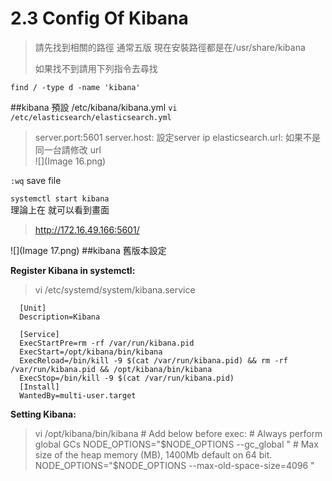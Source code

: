 # 2.3 Config Of Kibana

>請先找到相關的路徑 
>通常五版 現在安裝路徑都是在/usr/share/kibana     
>
>如果找不到請用下列指令去尋找

`find / -type d -name 'kibana'`


##kibana 預設 /etc/kibana/kibana.yml
`vi /etc/elasticsearch/elasticsearch.yml`
>server.port:5601
>server.host: 設定server ip
>elasticsearch.url: 如果不是同一台請修改 url   
![](Image 16.png)

`:wq` save file

`systemctl start kibana`   
理論上在 就可以看到畫面
>http://172.16.49.166:5601/

![](Image 17.png)
##kibana 舊版本設定

**Register Kibana in systemctl:**
> vi /etc/systemd/system/kibana.service   

      [Unit]
      Description=Kibana

      [Service]
      ExecStartPre=rm -rf /var/run/kibana.pid
      ExecStart=/opt/kibana/bin/kibana
      ExecReload=/bin/kill -9 $(cat /var/run/kibana.pid) && rm -rf /var/run/kibana.pid && /opt/kibana/bin/kibana
      ExecStop=/bin/kill -9 $(cat /var/run/kibana.pid)
      [Install]
      WantedBy=multi-user.target

**Setting Kibana:**

> vi /opt/kibana/bin/kibana
        # Add below before exec:
        # Always perform global GCs
        NODE_OPTIONS="$NODE_OPTIONS --gc_global "
        # Max size of the heap memory (MB), 1400Mb default on 64 bit.
        NODE_OPTIONS="$NODE_OPTIONS --max-old-space-size=4096 "


